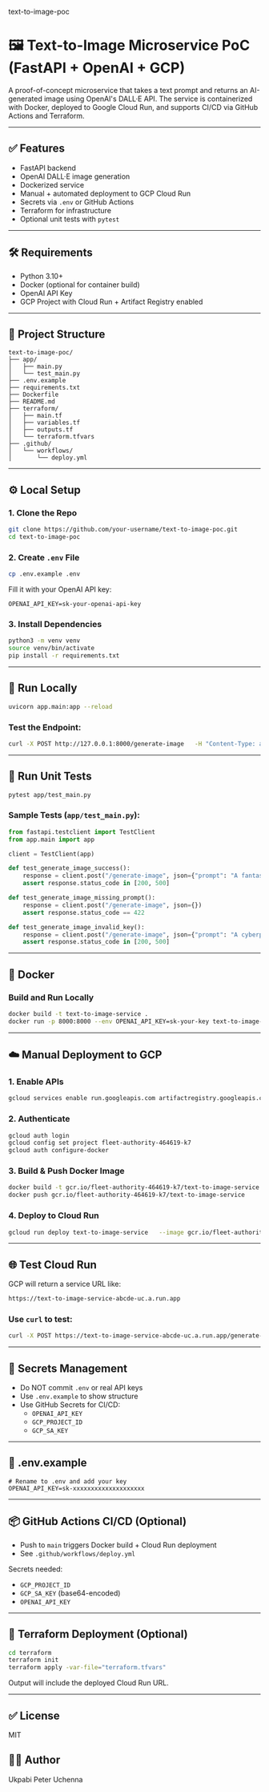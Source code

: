 text-to-image-poc


# 🖼️ Text-to-Image Microservice PoC (FastAPI + OpenAI + GCP)

A proof-of-concept microservice that takes a text prompt and returns an AI-generated image using OpenAI's DALL·E API. The service is containerized with Docker, deployed to Google Cloud Run, and supports CI/CD via GitHub Actions and Terraform.

---

## ✅ Features
- FastAPI backend
- OpenAI DALL·E image generation
- Dockerized service
- Manual + automated deployment to GCP Cloud Run
- Secrets via `.env` or GitHub Actions
- Terraform for infrastructure
- Optional unit tests with `pytest`

---

## 🛠 Requirements
- Python 3.10+
- Docker (optional for container build)
- OpenAI API Key
- GCP Project with Cloud Run + Artifact Registry enabled

---

## 📁 Project Structure
```
text-to-image-poc/
├── app/
│   ├── main.py
│   └── test_main.py
├── .env.example
├── requirements.txt
├── Dockerfile
├── README.md
├── terraform/
│   ├── main.tf
│   ├── variables.tf
│   ├── outputs.tf
│   └── terraform.tfvars
├── .github/
│   └── workflows/
│       └── deploy.yml
```

---

## ⚙️ Local Setup

### 1. Clone the Repo
```bash
git clone https://github.com/your-username/text-to-image-poc.git
cd text-to-image-poc
```

### 2. Create `.env` File
```bash
cp .env.example .env
```
Fill it with your OpenAI API key:
```env
OPENAI_API_KEY=sk-your-openai-api-key
```

### 3. Install Dependencies
```bash
python3 -m venv venv
source venv/bin/activate
pip install -r requirements.txt
```

---

## 🚀 Run Locally
```bash
uvicorn app.main:app --reload
```

### Test the Endpoint:
```bash
curl -X POST http://127.0.0.1:8000/generate-image   -H "Content-Type: application/json"   -d '{"prompt": "A futuristic cityscape at night"}'
```

---

## 🧪 Run Unit Tests
```bash
pytest app/test_main.py
```

### Sample Tests (`app/test_main.py`):
```python
from fastapi.testclient import TestClient
from app.main import app

client = TestClient(app)

def test_generate_image_success():
    response = client.post("/generate-image", json={"prompt": "A fantasy castle"})
    assert response.status_code in [200, 500]

def test_generate_image_missing_prompt():
    response = client.post("/generate-image", json={})
    assert response.status_code == 422

def test_generate_image_invalid_key():
    response = client.post("/generate-image", json={"prompt": "A cyberpunk city"})
    assert response.status_code in [200, 500]
```

---

## 🐳 Docker

### Build and Run Locally
```bash
docker build -t text-to-image-service .
docker run -p 8000:8000 --env OPENAI_API_KEY=sk-your-key text-to-image-service
```

---

## ☁️ Manual Deployment to GCP

### 1. Enable APIs
```bash
gcloud services enable run.googleapis.com artifactregistry.googleapis.com
```

### 2. Authenticate
```bash
gcloud auth login
gcloud config set project fleet-authority-464619-k7
gcloud auth configure-docker
```

### 3. Build & Push Docker Image
```bash
docker build -t gcr.io/fleet-authority-464619-k7/text-to-image-service .
docker push gcr.io/fleet-authority-464619-k7/text-to-image-service
```

### 4. Deploy to Cloud Run
```bash
gcloud run deploy text-to-image-service   --image gcr.io/fleet-authority-464619-k7/text-to-image-service   --region us-central1   --platform managed   --allow-unauthenticated   --set-env-vars "OPENAI_API_KEY=sk-your-key"
```

---

## 🌐 Test Cloud Run

GCP will return a service URL like:
```bash
https://text-to-image-service-abcde-uc.a.run.app
```

### Use `curl` to test:
```bash
curl -X POST https://text-to-image-service-abcde-uc.a.run.app/generate-image   -H "Content-Type: application/json"   -d '{"prompt": "A flying robot eating cake"}'
```

---

## 🔐 Secrets Management

- Do NOT commit `.env` or real API keys
- Use `.env.example` to show structure
- Use GitHub Secrets for CI/CD:
  - `OPENAI_API_KEY`
  - `GCP_PROJECT_ID`
  - `GCP_SA_KEY`

---

## 📄 .env.example
```env
# Rename to .env and add your key
OPENAI_API_KEY=sk-xxxxxxxxxxxxxxxxxxxx
```

---

## 📦 GitHub Actions CI/CD (Optional)
- Push to `main` triggers Docker build + Cloud Run deployment
- See `.github/workflows/deploy.yml`

Secrets needed:
- `GCP_PROJECT_ID`
- `GCP_SA_KEY` (base64-encoded)
- `OPENAI_API_KEY`

---

## 🧱 Terraform Deployment (Optional)
```bash
cd terraform
terraform init
terraform apply -var-file="terraform.tfvars"
```

Output will include the deployed Cloud Run URL.

---

## ✅ License
MIT

## 👨‍💻 Author
Ukpabi Peter Uchenna
